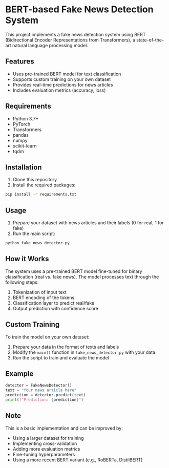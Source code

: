 # BERT-based Fake News Detection System

This project implements a fake news detection system using BERT (Bidirectional Encoder Representations from Transformers), a state-of-the-art natural language processing model.

## Features

- Uses pre-trained BERT model for text classification
- Supports custom training on your own dataset
- Provides real-time predictions for news articles
- Includes evaluation metrics (accuracy, loss)

## Requirements

- Python 3.7+
- PyTorch
- Transformers
- pandas
- numpy
- scikit-learn
- tqdm

## Installation

1. Clone this repository
2. Install the required packages:
```bash
pip install -r requirements.txt
```

## Usage

1. Prepare your dataset with news articles and their labels (0 for real, 1 for fake)
2. Run the main script:
```bash
python fake_news_detector.py
```

## How it Works

The system uses a pre-trained BERT model fine-tuned for binary classification (real vs. fake news). The model processes text through the following steps:

1. Tokenization of input text
2. BERT encoding of the tokens
3. Classification layer to predict real/fake
4. Output prediction with confidence score

## Custom Training

To train the model on your own dataset:

1. Prepare your data in the format of texts and labels
2. Modify the `main()` function in `fake_news_detector.py` with your data
3. Run the script to train and evaluate the model

## Example

```python
detector = FakeNewsDetector()
text = "Your news article here"
prediction = detector.predict(text)
print(f"Prediction: {prediction}")
```

## Note

This is a basic implementation and can be improved by:
- Using a larger dataset for training
- Implementing cross-validation
- Adding more evaluation metrics
- Fine-tuning hyperparameters
- Using a more recent BERT variant (e.g., RoBERTa, DistilBERT) 
